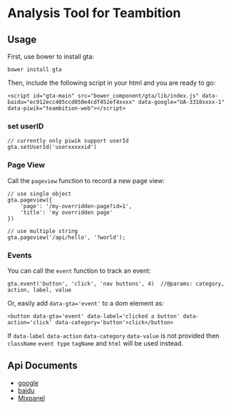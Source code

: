 # Analysis Tool for Teambition

## Usage

First, use bower to install gta:
```
bower install gta
```

Then, include the following script in your html and you are ready to go:

```
<script id="gta-main" src="bower_component/gta/lib/index.js" data-baidu="ec912ecc405ccd050e4cdf452ef4xxxx" data-google="UA-3318xxxx-1" data-piwik="teambition-web"></script>
```

### set userID
```
// currently only piwik support userId
gta.setUserId('userxxxxxid')
```

### Page View

Call the `pageview` function to record a new page view:
```
// use single object
gta.pageview({
    'page': '/my-overridden-page?id=1',
    'title': 'my overridden page'
})

// use multiple string
gta.pageview('/api/hello', '?world');
```

### Events

You can call the `event` function to track an event:
```
gta.event('button', 'click', 'nav buttons', 4)  //@params: category, action, label, value
```
Or, easily add `data-gta='event'` to a dom element as:
```
<button data-gta='event' data-label='clicked a button' data-action='click' data-category='button'>click</button>
```
If `data-label` `data-action` `data-category` `data-value` is not provided then `className` `event type` `tagName` and `html` will be used instead.

## Api Documents

* [google](https://developers.google.com/analytics/devguides/collection/analyticsjs/)
* [baidu](http://tongji.baidu.com/open/api/more?p=ref_trackPageview)
* [Mixpanel](http://piwik.org/)
